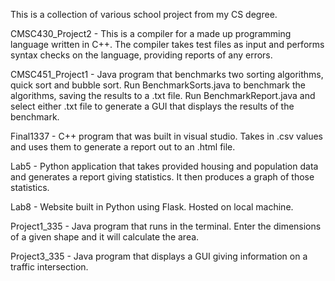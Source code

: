 This is a collection of various school project from my CS degree. 

CMSC430_Project2 - This is a compiler for a made up programming language written in C++. The compiler takes test files as input and performs syntax checks on the language, providing reports of any errors.

CMSC451_Project1 - Java program that benchmarks two sorting algorithms, quick sort and bubble sort. Run BenchmarkSorts.java to benchmark the algorithms, saving the results to a .txt file. Run BenchmarkReport.java and select either .txt file to generate a GUI that displays the results of the benchmark.

Final1337 - C++ program that was built in visual studio. Takes in .csv values and uses them to generate a report out to an .html file. 

Lab5 - Python application that takes provided housing and population data and generates a report giving statistics. It then produces a graph of those statistics. 

Lab8 - Website built in Python using Flask. Hosted on local machine.

Project1_335 - Java program that runs in the terminal. Enter the dimensions of a given shape and it will calculate the area. 

Project3_335 - Java program that displays a GUI giving information on a traffic intersection.
